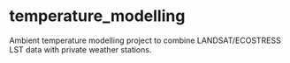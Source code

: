 # temperature_modelling
Ambient temperature modelling project to combine LANDSAT/ECOSTRESS LST data with private weather stations.
